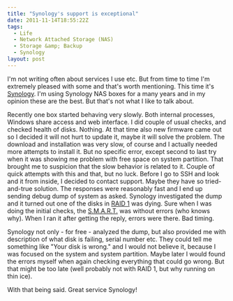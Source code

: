 ```yaml
---
title: "Synology's support is exceptional"
date: 2011-11-14T18:55:22Z
tags:
  - Life
  - Network Attached Storage (NAS)
  - Storage &amp; Backup
  - Synology
layout: post
---
```

I'm not writing often about services I use etc. But from time to time I'm extremely pleased with some and that's worth mentioning. This time it's [Synology][1]. I'm using Synology NAS boxes for a many years and in my opinion these are the best. But that's not what I like to talk about.

Recently one box started behaving very slowly. Both internal processes, Windows share access and web interface. I did couple of usual checks, and checked health of disks. Nothing. At that time also new firmware came out so I decided it will not hurt to update it, maybe it will solve the problem. The download and installation was very slow, of course and I actually needed more attempts to install it. But no specific error, except second to last try when it was showing me problem with free space on system partition. That brought me to suspicion that the slow behavior is related to it. Couple of quick attempts with this and that, but no luck. Before I go to SSH and look and it from inside, I decided to contact support. Maybe they have so tried-and-true solution. The responses were reasonably fast and I end up sending debug dump of system as asked. Synology investigated the dump and it turned out one of the disks in [RAID 1][2] was dying. Sure when I was doing the initial checks, the [S.M.A.R.T.][3] was without errors (who knows why). When I ran it after getting the reply, errors were there. Bad timing.

Synology not only - for free - analyzed the dump, but also provided me with description of what disk is failing, serial number etc. They could tell me something like "Your disk is wrong." and I would not believe it, because I was focused on the system and system partition. Maybe later I would found the errors myself when again checking everything that could go wrong. But that might be too late (well probably not with RAID 1, but why running on thin ice).

With that being said. Great service Synology!

[1]: http://www.synology.com
[2]: http://en.wikipedia.org/wiki/Standard_RAID_levels#RAID_1
[3]: http://en.wikipedia.org/wiki/S.M.A.R.T.